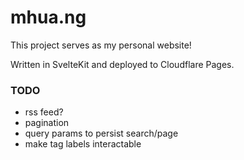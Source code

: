 # mhua.ng

This project serves as my personal website!

Written in SvelteKit and deployed to Cloudflare Pages.

### TODO

- rss feed?
- pagination
- query params to persist search/page
- make tag labels interactable
